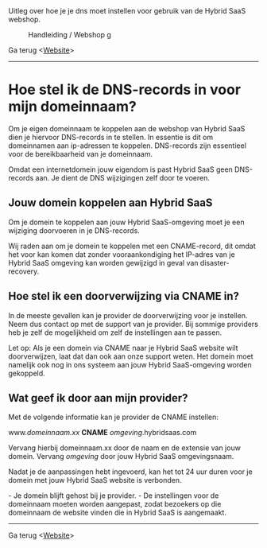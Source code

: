 <properties>
	<page>
		<title>Domeinnaam DNS instellen</title>
		<description>Uitleg over hoe je je dns moet instellen voor gebruik van de Hybrid SaaS webshop.</description>
	</page>
	<menu>
		<position>Handleiding / Webshop</position>
		<title>Dns instellen</title>
		<sort>g</sort>
	</menu>
</properties>

Ga terug <[Website](http://hybridsaas.support/pages/handleiding/modules/P-Z/website/Introductie)>

----------

# Hoe stel ik de DNS-records in voor mijn domeinnaam? #

Om je eigen domeinnaam te koppelen aan de webshop van Hybrid SaaS dien je hiervoor <label keyword="dns">DNS-records</label> in te stellen. In essentie is dit om domeinnamen aan <label keyword="ip">ip-adressen</label> te koppelen. <label keyword="dns">DNS-records</label> zijn essentieel voor de bereikbaarheid van je domeinnaam. 

<div class="info">
Omdat een internetdomein jouw eigendom is past Hybrid SaaS geen DNS-records aan. Je dient de DNS wijzigingen zelf door te voeren.
</div>

## Jouw domein koppelen aan Hybrid SaaS ##
Om je domein te koppelen aan jouw Hybrid SaaS-omgeving moet je een wijziging doorvoeren in je DNS-records.

<div class="tip">
Wij raden aan om je domein te koppelen met een <label>CNAME</label>-record, dit omdat het voor kan komen dat zonder vooraankondiging het IP-adres van je Hybrid SaaS omgeving kan worden gewijzigd in geval van disaster-recovery.
</div>

## Hoe stel ik een doorverwijzing via CNAME in? ##
In de meeste gevallen kan je provider de doorverwijzing voor je instellen. Neem dus contact op met de support van je provider. Bij sommige providers heb je zelf de mogelijkheid om zelf de instellingen aan te passen. 
 
<div class="warning">
Let op:
Als je een domein via CNAME naar je Hybrid SaaS website wilt doorverwijzen, laat dat dan ook aan onze support weten. Het domein moet namelijk ook nog in ons systeem aan jouw Hybrid SaaS-omgeving worden gekoppeld.
</div>

## Wat geef ik door aan mijn provider? ##
Met de volgende informatie kan je provider de CNAME instellen:

www.*domeinnaam.xx* **CNAME** *omgeving*.hybridsaas.com

Vervang hierbij domeinnaam.xx door de naam en de extensie van jouw domein.
Vervang *omgeving* door jouw Hybrid SaaS omgevingsnaam.
 
Nadat je de aanpassingen hebt ingevoerd, kan het tot 24 uur duren voor je domein met jouw Hybrid SaaS website is verbonden.

<div class="info">
- Je domein blijft gehost bij je provider.
- De instellingen voor de domeinnaam moeten worden aangepast, zodat bezoekers op die domeinnaam de website vinden die in Hybrid SaaS is aangemaakt.
</div>


----------

Ga terug <[Website](http://hybridsaas.support/pages/handleiding/modules/P-Z/website/Introductie)>